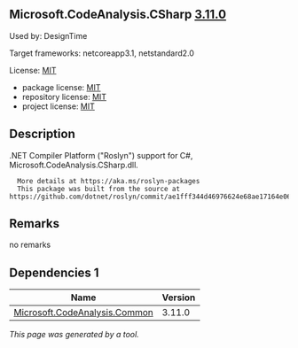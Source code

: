 Microsoft.CodeAnalysis.CSharp [3.11.0](https://www.nuget.org/packages/Microsoft.CodeAnalysis.CSharp/3.11.0)
--------------------

Used by: DesignTime

Target frameworks: netcoreapp3.1, netstandard2.0

License: [MIT](../../../../licenses/mit) 

- package license: [MIT](https://licenses.nuget.org/MIT) 
- repository license: [MIT](https://github.com/dotnet/roslyn) 
- project license: [MIT](https://github.com/dotnet/roslyn) 

Description
-----------
.NET Compiler Platform ("Roslyn") support for C#, Microsoft.CodeAnalysis.CSharp.dll.
    
      More details at https://aka.ms/roslyn-packages
      This package was built from the source at https://github.com/dotnet/roslyn/commit/ae1fff344d46976624e68ae17164e0607ab68b10.

Remarks
-----------
no remarks


Dependencies 1
-----------

|Name|Version|
|----------|:----|
|[Microsoft.CodeAnalysis.Common](../../../../packages/nuget.org/microsoft.codeanalysis.common/3.11.0)|3.11.0|

*This page was generated by a tool.*